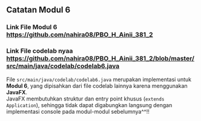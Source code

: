 ## Catatan Modul 6

### Link File Modul 6 https://github.com/nahira08/PBO_H_Ainii_381_2
### Link File codelab nyaa https://github.com/nahira08/PBO_H_Ainii_381_2/blob/master/src/main/java/codelab/codelab6.java

File `src/main/java/codelab/codelab6.java` merupakan implementasi untuk **Modul 6**, 
yang dipisahkan dari file codelab lainnya karena menggunakan **JavaFX**.  
JavaFX membutuhkan struktur dan entry point khusus (`extends Application`), 
sehingga tidak dapat digabungkan langsung dengan implementasi console pada modul-modul sebelumnya^^!!
